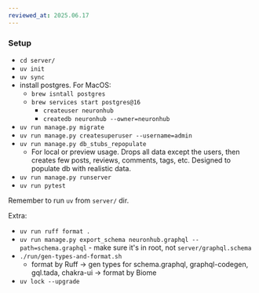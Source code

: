 ```yaml
---
reviewed_at: 2025.06.17
---
```


### Setup

- `cd server/`
- `uv init`
- `uv sync`
- install postgres. For MacOS:
  - `brew isntall postgres`
  - `brew services start postgres@16`
    - `createuser neuronhub`
    - `createdb neuronhub --owner=neuronhub`
- `uv run manage.py migrate`
- `uv run manage.py createsuperuser --username=admin`
- `uv run manage.py db_stubs_repopulate`
  - For local or preview usage. Drops all data except the users, then creates few posts, reviews, comments, tags, etc. Designed to populate db with realistic data.
- `uv run manage.py runserver`
- `uv run pytest`

Remember to run `uv` from `server/` dir.

Extra:
- `uv run ruff format .`
- `uv run manage.py export_schema neuronhub.graphql --path=schema.graphql` - make sure it's in root, not `server/graphql.schema`
- `./run/gen-types-and-format.sh`
  - format by Ruff → gen types for schema.graphql, graphql-codegen, gql.tada, chakra-ui → format by Biome 
- `uv lock --upgrade`

